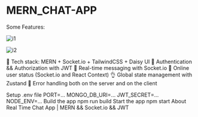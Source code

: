 # MERN_CHAT-APP

Some Features:

![i1](https://github.com/user-attachments/assets/ccaa4dd1-881c-443a-85ab-07dc7a544b5f)

![i2](https://github.com/user-attachments/assets/ecf166f2-cac1-4d1f-8fda-607ae65bc8a9)

🌟 Tech stack: MERN + Socket.io + TailwindCSS + Daisy UI
🎃 Authentication && Authorization with JWT
👾 Real-time messaging with Socket.io
🚀 Online user status (Socket.io and React Context)
👌 Global state management with Zustand
🐞 Error handling both on the server and on the client

Setup .env file
PORT=...
MONGO_DB_URI=...
JWT_SECRET=...
NODE_ENV=...
Build the app
npm run build
Start the app
npm start
About
Real Time Chat App | MERN && Socket.io && JWT

